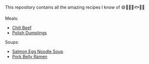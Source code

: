 This repository contains all the amazing recipes I know of :smile::tropical_drink::meat_on_bone::cake::fish::taco::tongue:

Meals:

- [Chili Beef](chili_beef.md)
- [Polish Dumplings](polish_dumplings.md)

Soups:
- [Salmon Egg Noodle Soup](salmon_egg_noodle_soup.md)
- [Pork Belly Ramen](pork_belly_ramen.md)